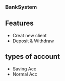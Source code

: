 ### BankSystem
## Features
- Creat new client
- Deposit & Withdraw
## types of account
- Saving Acc
- Normal Acc
